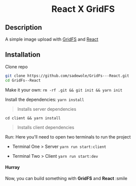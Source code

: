 <h1 align="center">React X GridFS</h1>

## Description

A simple image upload with [GridFS](https://docs.mongodb.com/manual/core/gridfs/) and [React](https://reactjs.org/)

## Installation

Clone repo

```sh
git clone https://github.com/sadewole/GridFs---React.git
cd GridFs--React
```

Make it your own:
`rm -rf .git && git init && yarn init`

Install the dependencies:
`yarn install`

> Installs server dependencies

`cd client && yarn install`

> Installs client dependencies

Run:
Here you'll need to open two terminals to run the project

- Terminal One > Server
  `yarn run start:client`

- Terminal Two > Client
  `yarn run start:dev`

#### Hurray

Now, you can build something with **GridFS** and **React** :smile
